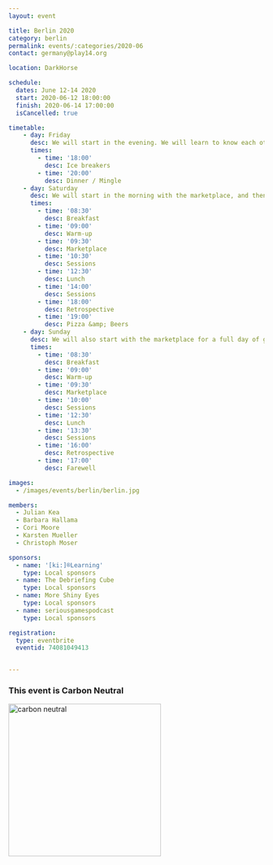 ```yaml
---
layout: event

title: Berlin 2020
category: berlin
permalink: events/:categories/2020-06
contact: germany@play14.org

location: DarkHorse

schedule:
  dates: June 12-14 2020
  start: 2020-06-12 18:00:00
  finish: 2020-06-14 17:00:00
  isCancelled: true

timetable:
    - day: Friday
      desc: We will start in the evening. We will learn to know each other and share a nice dinner all together.
      times:
        - time: '18:00'
          desc: Ice breakers
        - time: '20:00'
          desc: Dinner / Mingle
    - day: Saturday
      desc: We will start in the morning with the marketplace, and then we will play games all day long.
      times:
        - time: '08:30'
          desc: Breakfast
        - time: '09:00'
          desc: Warm-up
        - time: '09:30'
          desc: Marketplace
        - time: '10:30'
          desc: Sessions
        - time: '12:30'
          desc: Lunch
        - time: '14:00'
          desc: Sessions
        - time: '18:00'
          desc: Retrospective
        - time: '19:00'
          desc: Pizza &amp; Beers
    - day: Sunday
      desc: We will also start with the marketplace for a full day of games. Whoever needs to catch a plane can leave earlier.
      times:
        - time: '08:30'
          desc: Breakfast
        - time: '09:00'
          desc: Warm-up
        - time: '09:30'
          desc: Marketplace
        - time: '10:00'
          desc: Sessions
        - time: '12:30'
          desc: Lunch
        - time: '13:30'
          desc: Sessions
        - time: '16:00'
          desc: Retrospective
        - time: '17:00'
          desc: Farewell

images:
  - /images/events/berlin/berlin.jpg

members:
  - Julian Kea
  - Barbara Hallama
  - Cori Moore
  - Karsten Mueller
  - Christoph Moser

sponsors:
  - name: '[ki:]®Learning'
    type: Local sponsors
  - name: The Debriefing Cube
    type: Local sponsors
  - name: More Shiny Eyes
    type: Local sponsors
  - name: seriousgamespodcast
    type: Local sponsors

registration: 
  type: eventbrite
  eventid: 74081049413


---
```


### This event is Carbon Neutral

<img src="/images/sponsors/berlin/2019/climate-neutral.png" alt="carbon neutral" width="300"/>
